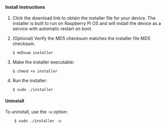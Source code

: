 #### Install Instructions

1. Click the download link to obtain the installer file for your device.  The installer is built to run on Raspberry Pi OS and will install the device as a service with automatic restart on boot.

2. (Optional) Verify the MD5 checksum matches the installer file MD5 checksum.

    ```
    $ md5sum installer
    ```

3. Make the installer executable:

    ```
    $ chmod +x installer
    ```

4. Run the installer:

    ```
    $ sudo ./installer
    ```

#### Uninstall

To uninstall, use the -u option:

```
    $ sudo ./installer -u
```
